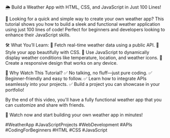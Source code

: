 🌦 Build a Weather App with HTML, CSS, and JavaScript in Just 100 Lines!

🚀 Looking for a quick and simple way to create your own weather app? This tutorial shows you how to build a sleek and functional weather application using just 100 lines of code! Perfect for beginners and developers looking to enhance their JavaScript skills.

🛠 What You’ll Learn:
📍 Fetch real-time weather data using a public API.
📍 Style your app beautifully with CSS.
📍 Use JavaScript to dynamically display weather conditions like temperature, location, and weather icons.
📍 Create a responsive design that works on any device.

🌟 Why Watch This Tutorial?
✅ No talking, no fluff—just pure coding.
✅ Beginner-friendly and easy to follow.
✅ Learn how to integrate APIs seamlessly into your projects.
✅ Build a project you can showcase in your portfolio!

By the end of this video, you'll have a fully functional weather app that you can customize and share with friends.

🎥 Watch now and start building your own weather app in minutes!

#WeatherApp #JavaScriptProjects #WebDevelopment #APIs #CodingForBeginners #HTML #CSS #JavaScript
